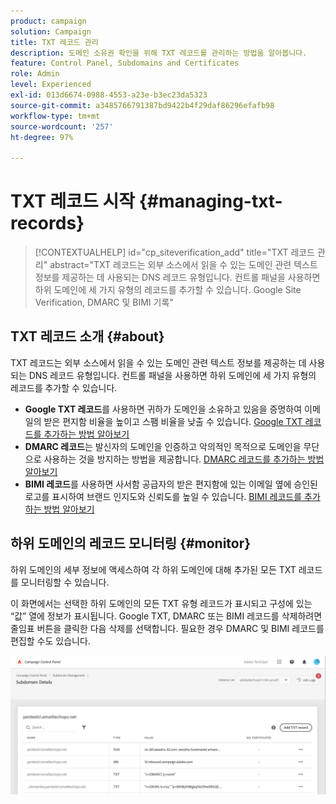 ```yaml
---
product: campaign
solution: Campaign
title: TXT 레코드 관리
description: 도메인 소유권 확인을 위해 TXT 레코드를 관리하는 방법을 알아봅니다.
feature: Control Panel, Subdomains and Certificates
role: Admin
level: Experienced
exl-id: 013d6674-0988-4553-a23e-b3ec23da5323
source-git-commit: a3485766791387bd9422b4f29daf86296efafb98
workflow-type: tm+mt
source-wordcount: '257'
ht-degree: 97%

---
```


# TXT 레코드 시작 {#managing-txt-records}

>[!CONTEXTUALHELP]
>id="cp_siteverification_add"
>title="TXT 레코드 관리"
>abstract="TXT 레코드는 외부 소스에서 읽을 수 있는 도메인 관련 텍스트 정보를 제공하는 데 사용되는 DNS 레코드 유형입니다. 컨트롤 패널을 사용하면 하위 도메인에 세 가지 유형의 레코드를 추가할 수 있습니다. Google Site Verification, DMARC 및 BIMI 기록"

## TXT 레코드 소개 {#about}

TXT 레코드는 외부 소스에서 읽을 수 있는 도메인 관련 텍스트 정보를 제공하는 데 사용되는 DNS 레코드 유형입니다. 컨트롤 패널을 사용하면 하위 도메인에 세 가지 유형의 레코드를 추가할 수 있습니다.

* **Google TXT 레코드**&#x200B;를 사용하면 귀하가 도메인을 소유하고 있음을 증명하여 이메일의 받은 편지함 비율을 높이고 스팸 비율을 낮출 수 있습니다. [Google TXT 레코드를 추가하는 방법 알아보기](managing-txt-records.md)
* **DMARC 레코드**&#x200B;는 발신자의 도메인을 인증하고 악의적인 목적으로 도메인을 무단으로 사용하는 것을 방지하는 방법을 제공합니다. [DMARC 레코드를 추가하는 방법 알아보기](dmarc.md)
* **BIMI 레코드**&#x200B;를 사용하면 사서함 공급자의 받은 편지함에 있는 이메일 옆에 승인된 로고를 표시하여 브랜드 인지도와 신뢰도를 높일 수 있습니다. [BIMI 레코드를 추가하는 방법 알아보기](bimi.md)

## 하위 도메인의 레코드 모니터링 {#monitor}

하위 도메인의 세부 정보에 액세스하여 각 하위 도메인에 대해 추가된 모든 TXT 레코드를 모니터링할 수 있습니다.

이 화면에서는 선택한 하위 도메인의 모든 TXT 유형 레코드가 표시되고 구성에 있는 “값” 열에 정보가 표시됩니다. Google TXT, DMARC 또는 BIMI 레코드를 삭제하려면 줄임표 버튼을 클릭한 다음 삭제를 선택합니다. 필요한 경우 DMARC 및 BIMI 레코드를 편집할 수도 있습니다.

![](assets/txt-records.png)
